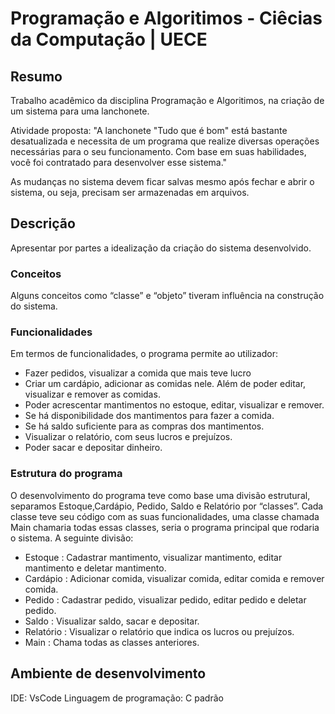 # Programação e Algoritimos - Ciêcias da Computação | UECE

## Resumo
Trabalho acadêmico da disciplina Programação e Algoritimos, na criação de um sistema para uma lanchonete.

Atividade proposta: 
"A lanchonete "Tudo que é bom" está bastante desatualizada e necessita de um programa que realize diversas operações necessárias para o seu funcionamento. Com base em suas habilidades, você foi contratado para desenvolver esse sistema."

As mudanças no sistema devem  ficar salvas mesmo após fechar e abrir o sistema, ou seja, precisam ser armazenadas em arquivos.

## Descrição
Apresentar por partes a idealização da criação do sistema desenvolvido.

### Conceitos
Alguns conceitos como “classe” e “objeto” tiveram influência na construção do sistema.

### Funcionalidades
Em termos de funcionalidades, o programa permite ao utilizador:

- Fazer pedidos, visualizar a comida que mais teve lucro
- Criar um cardápio, adicionar as comidas nele. Além de poder editar, visualizar e remover as comidas.
- Poder acrescentar mantimentos no estoque, editar, visualizar e remover. 
- Se há disponibilidade dos mantimentos para fazer a comida.
- Se há saldo suficiente para as compras dos mantimentos.
- Visualizar o relatório, com seus lucros e prejuízos.
- Poder sacar e depositar dinheiro.

### Estrutura do programa
O desenvolvimento do programa teve como base uma divisão estrutural, separamos Estoque,Cardápio, Pedido, Saldo e Relatório por “classes”. Cada classe teve seu código com as suas funcionalidades, uma classe chamada Main chamaria todas essas classes, seria o programa principal que rodaria o sistema. A seguinte divisão:

- Estoque : Cadastrar mantimento, visualizar mantimento, editar mantimento e deletar mantimento. 
- Cardápio : Adicionar comida, visualizar comida, editar comida e remover comida.
- Pedido : Cadastrar pedido, visualizar pedido, editar pedido e deletar pedido.
- Saldo : Visualizar saldo, sacar e depositar.
- Relatório : Visualizar o relatório que indica os lucros ou prejuízos. 
- Main : Chama todas as classes anteriores.


## Ambiente de desenvolvimento
IDE: VsCode
Linguagem de programação: C padrão

